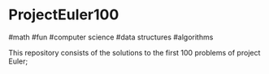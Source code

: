 # ProjectEuler100
#math
#fun
#computer science
#data structures
#algorithms

This repository consists of the solutions to the first 100 problems of project Euler;
